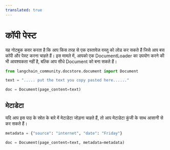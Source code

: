 ```yaml
---
translated: true
---
```


# कॉपी पेस्ट

यह नोटबुक कवर करता है कि आप किस तरह से एक दस्तावेज़ वस्तु को लोड कर सकते हैं जिसे आप बस कॉपी और पेस्ट करना चाहते हैं। इस मामले में, आपको एक DocumentLoader का उपयोग करने की भी आवश्यकता नहीं है, बल्कि आप सीधे Document को बना सकते हैं।

```python
from langchain_community.docstore.document import Document
```

```python
text = "..... put the text you copy pasted here......"
```

```python
doc = Document(page_content=text)
```

## मेटाडेटा

यदि आप इस पाठ के स्रोत के बारे में मेटाडेटा जोड़ना चाहते हैं, तो आप मेटाडेटा कुंजी के साथ आसानी से कर सकते हैं।

```python
metadata = {"source": "internet", "date": "Friday"}
```

```python
doc = Document(page_content=text, metadata=metadata)
```
